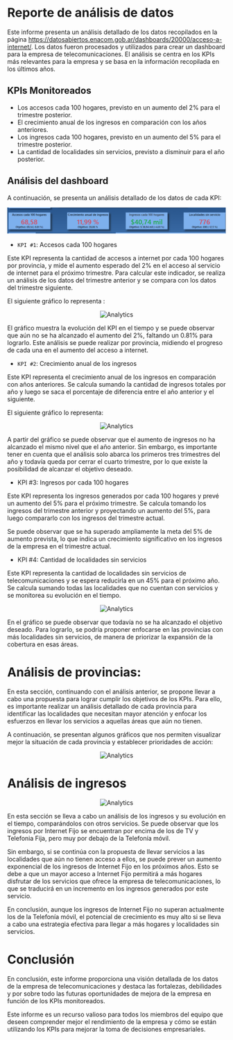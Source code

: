 # Reporte de análisis de datos

Este informe presenta un análisis detallado de los datos recopilados en la página https://datosabiertos.enacom.gob.ar/dashboards/20000/acceso-a-internet/. Los datos fueron procesados y utilizados para crear un dashboard para la empresa de telecomunicaciones. El análisis se centra en los KPIs más relevantes para la empresa y se basa en la información recopilada en los últimos años.

## KPIs Monitoreados
+ Los accesos cada 100 hogares, previsto en un aumento del 2% para el trimestre posterior.
+ El crecimiento anual de los ingresos en comparación con los años anteriores.
+ Los ingresos cada 100 hogares, previsto en un aumento del 5% para el trimestre posterior.
+ La cantidad de localidades sin servicios, previsto a disminuir para el año posterior.

## Análisis del dashboard
A continuación, se presenta un análisis detallado de los datos de cada KPI:

<p align="center">
<img src="https://raw.githubusercontent.com/MatyTrova/PI-DataAnalytics/main/imgs/reporte/kpis.png"  alt="Analytics">
</p>

+ `KPI #1`: Accesos cada 100 hogares

Este KPI representa la cantidad de accesos a internet por cada 100 hogares por provincia, y mide el aumento esperado del 2% en el acceso al servicio de internet para el próximo trimestre. Para calcular este indicador, se realiza un análisis de los datos del trimestre anterior y se compara con los datos del trimestre siguiente.

El siguiente gráfico lo representa :  

<p align="center">
<img src="https://raw.githubusercontent.com/MatyTrova/PI-DataAnalytics/main/imgs/reporte/gr%C3%A1fico%20de%20accesos.png"  alt="Analytics">
</p>

El gráfico muestra la evolución del KPI en el tiempo y se puede observar que aún no se ha alcanzado el aumento del 2%, faltando un 0.81% para lograrlo. Este análisis se puede realizar por provincia, midiendo el progreso de cada una en el aumento del acceso a internet.

+ `KPI #2`: Crecimiento anual de los ingresos

Este KPI representa el crecimiento anual de los ingresos en comparación con años anteriores. Se calcula sumando la cantidad de ingresos totales por año y luego se saca el porcentaje de diferencia entre el año anterior y el siguiente.

El siguiente gráfico lo representa:

<p align="center">
<img src="https://raw.githubusercontent.com/MatyTrova/PI-DataAnalytics/main/imgs/reporte/gr%C3%A1fico%20de%20crecimiento%20anual.png"  alt="Analytics">
</p>

A partir del gráfico se puede observar que el aumento de ingresos no ha alcanzado el mismo nivel que el año anterior. Sin embargo, es importante tener en cuenta que el análisis solo abarca los primeros tres trimestres del año y todavía queda por cerrar el cuarto trimestre, por lo que existe la posibilidad de alcanzar el objetivo deseado.


+ KPI #3: Ingresos por cada 100 hogares

Este KPI representa los ingresos generados por cada 100 hogares y prevé un aumento del 5% para el próximo trimestre. Se calcula tomando los ingresos del trimestre anterior y proyectando un aumento del 5%, para luego compararlo con los ingresos del trimestre actual.

Se puede observar que se ha superado ampliamente la meta del 5% de aumento prevista, lo que indica un crecimiento significativo en los ingresos de la empresa en el trimestre actual.

+ KPI #4: Cantidad de localidades sin servicios

Este KPI representa la cantidad de localidades sin servicios de telecomunicaciones y se espera reducirla en un 45% para el próximo año. Se calcula sumando todas las localidades que no cuentan con servicios y se monitorea su evolución en el tiempo.

<p align="center">
<img src="https://raw.githubusercontent.com/MatyTrova/PI-DataAnalytics/main/imgs/reporte/gr%C3%A1fico%20localidades.png"  alt="Analytics">
</p>
En el gráfico se puede observar que todavía no se ha alcanzado el objetivo deseado. Para lograrlo, se podría proponer enfocarse en las provincias con más localidades sin servicios, de manera de priorizar la expansión de la cobertura en esas áreas.


# Análisis de provincias:

En esta sección, continuando con el análisis anterior, se propone llevar a cabo una propuesta para lograr cumplir los objetivos de los KPIs. Para ello, es importante realizar un análisis detallado de cada provincia para identificar las localidades que necesitan mayor atención y enfocar los esfuerzos en llevar los servicios a aquellas áreas que aún no tienen.

A continuación, se presentan algunos gráficos que nos permiten visualizar mejor la situación de cada provincia y establecer prioridades de acción:

<p align="center">
<img src="https://raw.githubusercontent.com/MatyTrova/PI-DataAnalytics/main/imgs/P%C3%A1gina%202.png"  alt="Analytics">
</p>

# Análisis de ingresos

<p align="center">
<img src="https://raw.githubusercontent.com/MatyTrova/PI-DataAnalytics/main/imgs/P%C3%A1gina%203.png"  alt="Analytics">
</p>

En esta sección se lleva a cabo un análisis de los ingresos y su evolución en el tiempo, comparándolos con otros servicios. Se puede observar que los ingresos por Internet Fijo se encuentran por encima de los de TV y Telefonia Fija, pero muy por debajo de la Telefonía móvil.

Sin embargo, si se continúa con la propuesta de llevar servicios a las localidades que aún no tienen acceso a ellos, se puede prever un aumento exponencial de los ingresos de Internet Fijo en los próximos años. Esto se debe a que un mayor acceso a Internet Fijo permitirá a más hogares disfrutar de los servicios que ofrece la empresa de telecomunicaciones, lo que se traducirá en un incremento en los ingresos generados por este servicio.

En conclusión, aunque los ingresos de Internet Fijo no superan actualmente los de la Telefonía móvil, el potencial de crecimiento es muy alto si se lleva a cabo una estrategia efectiva para llegar a más hogares y localidades sin servicios.


# Conclusión

En conclusión, este informe proporciona una visión detallada de los datos de la empresa de telecomunicaciones y destaca las fortalezas, debilidades y por sobre todo las futuras oportunidades de mejora de la empresa en función de los KPIs monitoreados.

Este informe es un recurso valioso para todos los miembros del equipo que deseen comprender mejor el rendimiento de la empresa y cómo se están utilizando los KPIs para mejorar la toma de decisiones empresariales.